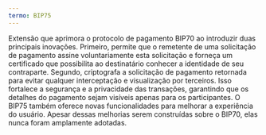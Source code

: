 ```yaml
---
termo: BIP75
---
```


Extensão que aprimora o protocolo de pagamento BIP70 ao introduzir duas principais inovações. Primeiro, permite que o remetente de uma solicitação de pagamento assine voluntariamente esta solicitação e forneça um certificado que possibilita ao destinatário conhecer a identidade de seu contraparte. Segundo, criptografa a solicitação de pagamento retornada para evitar qualquer interceptação e visualização por terceiros. Isso fortalece a segurança e a privacidade das transações, garantindo que os detalhes do pagamento sejam visíveis apenas para os participantes. O BIP75 também oferece novas funcionalidades para melhorar a experiência do usuário. Apesar dessas melhorias serem construídas sobre o BIP70, elas nunca foram amplamente adotadas.
